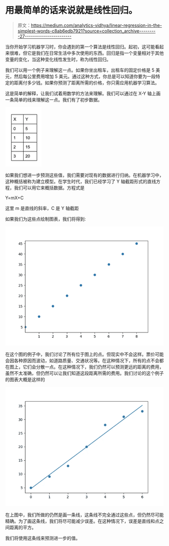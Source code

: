 # 用最简单的话来说就是线性回归。

> 原文：<https://medium.com/analytics-vidhya/linear-regression-in-the-simplest-words-c8ab6edb7921?source=collection_archive---------27----------------------->

当你开始学习机器学习时，你会遇到的第一个算法是线性回归。起初，这可能看起来很难，但它是我们在日常生活中多次使用的东西。回归是指一个变量相对于其他变量的变化，当这种变化线性发生时，称为线性回归。

我们可以用一个例子来理解这一点。如果你坐出租车，出租车的固定价格是 5 美元，然后每公里费用增加 5 美元。通过这种方式，你总是可以知道你要为一段特定的距离付多少钱。如果你预测了距离所需的价格，你只需应用机器学习算法。

这是简单的解释，让我们试着用数学的方法来理解。我们可以通过在 X-Y 轴上画一条简单的线来理解这一点。我们有了初步数据。

![](img/47dee76387391f1c3e63cef5e1d95506.png)

如果我们想进一步预测这些值，我们需要对现有的数据进行归纳。在机器学习中，这种概括被称为建立模型。在学生时代，我们已经学习了 Y 轴截距形式的直线方程，我们可以用它来概括数据。方程式是

Y=mX+C

这里 m 是直线的斜率，C 是 Y 轴截距

如果我们为这些点绘制图表，我们将得到:

![](img/7981f7e492bc8c2e2661f6fabcf8a380.png)

在这个图的例子中，我们讨论了所有位于图上的点。但现实中不会这样。票价可能会因各种原因而波动，如道路质量、交通状况等。在这种情况下，所有的点不会都在图上，它们会分散一点。在这种情况下，我们仍然可以预测更远的距离的费用，虽然不太准确，但仍然可以让我们知道这段距离所需的费用。我们讨论的这个例子的图表大概是这样的

![](img/f8ba60f0637d69a2a8a0e3f4fdd7b08f.png)

在上图中，我们所做的仍然是画一条线，这条线不完全通过这些点，但仍然尽可能精确。为了画这条线，我们将尽可能减少误差。在这种情况下，误差是直线和点之间距离的平方。

我们将使用这条线来预测进一步的值。